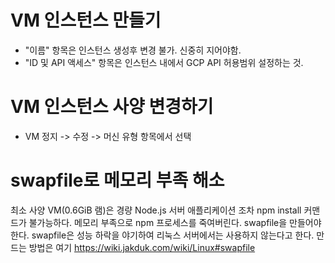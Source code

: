 <!-- TITLE: Google Compute Engine -->
<!-- SUBTITLE: Google Cloud Platform, Google Compute Engine -->

# VM 인스턴스 만들기
* "이름" 항목은 인스턴스 생성후 변경 불가. 신중히 지어야함.
* "ID 및 API 액세스" 항목은 인스턴스 내에서 GCP API 허용범위 설정하는 것.

# VM 인스턴스 사양 변경하기
* VM 정지 -> 수정 -> 머신 유형 항목에서 선택

# swapfile로 메모리 부족 해소
최소 사양 VM(0.6GiB 램)은 경량 Node.js 서버 애플리케이션 조차 npm install 커맨드가 불가능하다.
메모리 부족으로 npm 프로세스를 죽여버린다.
swapfile을 만들어야 한다. swapfile은 성능 하락을 야기하여 리눅스 서버에서는 사용하지 않는다고 한다.
만드는 방법은 여기 https://wiki.jakduk.com/wiki/Linux#swapfile
